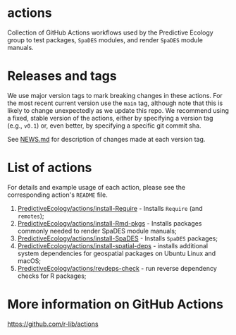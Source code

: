 # actions

Collection of GitHub Actions workflows used by the Predictive Ecology group to
test packages, `SpaDES` modules, and render `SpaDES` module manuals.

# Releases and tags

We use major version tags to mark breaking changes in these actions.
For the most recent current version use the `main` tag, although note that this is likely to change unexpectedly as we update this repo.
We recommend using a fixed, stable version of the actions, either by specifying a version tag (e.g., `v0.1`) or, even better, by specifying a specific git commit sha.

See [NEWS.md](https://github.com/PredictiveEcology/actions/blob/main/NEWS.md) for description of changes made at each version tag.

# List of actions

For details and example usage of each action, please see the corresponding action's `README` file.

1. [PredictiveEcology/actions/install-Require](https://github.com/PredictiveEcology/actions/tree/main/install-Require) - Installs `Require` (and `remotes`);
1. [PredictiveEcology/actions/install-Rmd-pkgs](https://github.com/PredictiveEcology/actions/tree/main/install-Rmd-pkgs) - Installs packages commonly needed to render SpaDES module manuals;
1. [PredictiveEcology/actions/install-SpaDES](https://github.com/PredictiveEcology/actions/tree/v0/install-SpaDES) - Installs `SpaDES` packages;
1. [PredictiveEcology/actions/install-spatial-deps](https://github.com/PredictiveEcology/actions/tree/main/install-spatial-deps) - installs additional system dependencies for geospatial packages on Ubuntu Linux and macOS;
1. [PredictiveEcology/actions/revdeps-check](https://github.com/PredictiveEcology/actions/tree/main/revdeps-check) - run reverse dependency checks for R packages;

# More information on GitHub Actions

<https://github.com/r-lib/actions>

